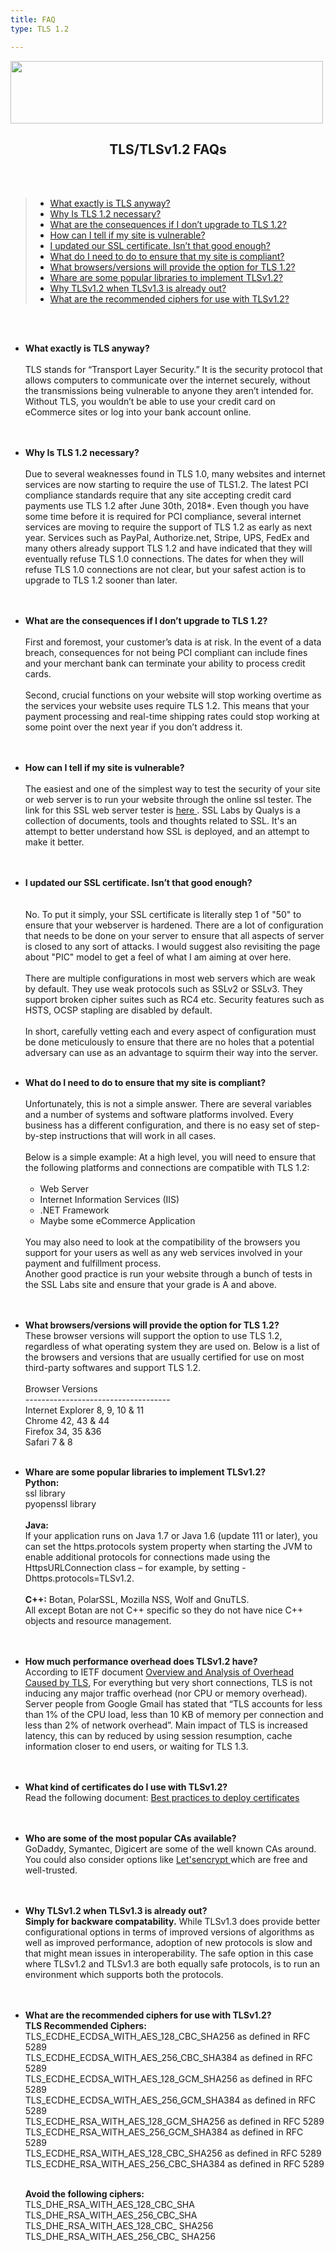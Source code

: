 ```yaml
---
title: FAQ
type: TLS 1.2

---
```

<p>
  <img src="/dev//static_files/faqs.jpg" style="width:500px;height:100px;" class="center" />
  <center><h2>TLS/TLSv1.2 FAQs</h2></center><br /> <br />
  <blockquote>
	<ul>
	<a href="#whattls?"><li>What exactly is TLS anyway?</li></a>
	<a href="#istlsrequired?"><li>Why Is TLS 1.2 necessary?</li></a>
	<a href="#consequencesoftls"><li>What are the consequences if I don’t upgrade to TLS 1.2?</li></a>
	<a href="#tlsv1.2vulnerable"><li>How can I tell if my site is vulnerable?</li></a>
	<a href="#updatedsslcert"><li>
	I updated our SSL certificate. Isn’t that good enough?
	</li></a>
      <a href="#complianttlsv1.2"><li>What do I need to do to ensure that my site is compliant?</li></a><a href="#tlsv1.2browser"><li>What browsers/versions will provide the option for TLS 1.2?</li></a>
	<a href="librariestlsv1.2#"><li>Whare are some popular libraries to implement TLSv1.2?</li></a>
	<a href="performancetlsv1.2#"><li>Why TLSv1.2 when TLSv1.3 is already out?</li></a>
	<a href="recommendedciphers#"><li>What are the recommended ciphers for use with TLSv1.2?</li></a>
</ul>
  </blockquote>
  <br /> <br /><ul>
	<p id="whattls?">
            <li><strong>What exactly is TLS anyway?</strong><br /><br />
            TLS stands for “Transport Layer Security.” It is the security protocol that allows computers to communicate over the internet securely, without the transmissions being vulnerable to anyone they aren’t intended for. Without TLS, you wouldn’t be able to use your credit card on eCommerce sites or log into your bank account online.   </li><br /> <br /></p>
	<p id="istlsrequired?">
            <li><strong>Why Is TLS 1.2 necessary? </strong><br /> <br />
            Due to several weaknesses found in TLS 1.0, many websites and internet services are now starting to require the use of TLS1.2.  The latest PCI compliance standards require that any site accepting credit card payments use TLS 1.2 after June 30th, 2018*.  Even though you have some time before it is required for PCI compliance, several internet services are moving to require the support of TLS 1.2 as early as next year.  Services such as PayPal, Authorize.net, Stripe, UPS, FedEx and many others already support TLS 1.2 and have indicated that they will eventually refuse TLS 1.0 connections.  The dates for when they will refuse TLS 1.0 connections are not clear, but your safest action is to upgrade to TLS 1.2 sooner than later.</li><br /> <br /></p>
	<p id="consequencesoftls">
            <li><strong> What are the consequences if I don’t upgrade to TLS 1.2? </strong><br /><br />
            First and foremost, your customer’s data is at risk.  In the event of a data breach, consequences for not being PCI compliant can include fines and your merchant bank can terminate your ability to process credit cards. <br /> <br />
            Second, crucial functions on your website will stop working overtime as the services your website uses require TLS 1.2.  This means that your payment processing and real-time shipping rates could stop working at some point over the next year if you don’t address it. </li><br /> <br /></p>
	<p id="tlsv1.2vulnerable">
            <li><strong> How can I tell if my site is vulnerable? </strong><br /><br />
            The easiest and one of the simplest way to test the security of your site or web server is to run your website through the online ssl tester. The link for this SSL web server tester is <a href="https://www.ssllabs.com/ssltest/"> here </a>.
            SSL Labs by Qualys is a collection of documents, tools and thoughts related to SSL. It's an attempt to better understand how SSL is deployed, and an attempt to make it better.</li><br /><br /></p>
	<p id="updatedsslcert">
            <li><strong>I updated our SSL certificate. Isn’t that good enough?</li></strong><br /><br />
            No. To put it simply, your SSL certificate  is literally step 1 of "50" to ensure that your webserver is hardened. There are a lot of configuration that needs to be done on your server to ensure that all aspects of server is closed to any sort of attacks. I would suggest also revisiting the page about "PIC" model to get a feel of what I am aiming at over here.<br /><br />
            There are multiple configurations in most web servers which are weak by default. They use weak protocols such as SSLv2 or SSLv3. They support broken cipher suites such as RC4 etc. Security features such as HSTS, OCSP stapling are disabled by default. <br /><br />
            In short, carefully vetting each and every aspect of configuration must be done meticulously to ensure that there are no holes that a potential adversary can use as an advantage to squirm their way into the server.</li><br /><br /></p>
	<p id="complianttlsv1.2">
            <li><strong> What do I need to do to ensure that my site is compliant? </strong><br /> <br />
            Unfortunately, this is not a simple answer. There are several variables and a number of systems and software platforms involved. Every business has a different configuration, and there is no easy set of step-by-step instructions that will work in all cases.<br /><br />
            Below is a simple example:
            At a high level, you will need to ensure that the following platforms and connections are compatible with TLS 1.2: <br /><br />
            <ul>
                <li>Web Server</li>
                <li>Internet Information Services (IIS)</li>
                <li>.NET Framework</li>
                <li> Maybe some eCommerce Application</li>
            </ul>
            <br />
            You may also need to look at the compatibility of the browsers you support for your users as well as any web services involved in your payment and fulfillment process.<br />
            Another good practice is run your website through a bunch of tests in the SSL Labs site and ensure that your grade is A and above.</li><br /><br />
	</p>
	<p id="tlsv1.2browser">
            <li><strong>What browsers/versions will provide the option for TLS 1.2?  </strong><br />
            These browser versions will support the option to use TLS 1.2, regardless of what operating system
            they  are  used  on.    Below  is  a  list  of  the  browsers  and  versions  that  are usually certified  for  use  on most third-party softwares and support TLS 1.2.<br /><br />
            Browser Versions <br />
            ------------------------------------ <br />
            Internet Explorer 8, 9, 10 & 11  <br />
            Chrome 42, 43 & 44 <br />
            Firefox 34, 35 &36 <br />
            Safari 7 & 8 </li><br /></p>
	<p id="librariestlsv1.2">
	<li><strong>Whare are some popular libraries to implement TLSv1.2?</strong><br />
	<strong>Python:</strong><br />
	ssl library <br />
	pyopenssl library <br /><br />
	<strong>Java:</strong><br />
	If your application runs on Java 1.7 or Java 1.6 (update 111 or later), you can set the https.protocols system property when starting the JVM to enable additional protocols for connections made using the HttpsURLConnection class – for example, by setting -Dhttps.protocols=TLSv1.2.<br /><br />
	<strong>C++:</strong>
	Botan, PolarSSL, Mozilla NSS, Wolf and GnuTLS.<br />
	All except Botan are not C++ specific so they do not have nice C++ objects and resource management.</li><br /><br />
	</p>
	<p id="performancetlsv1.2">
	<li><strong>How much performance overhead does TLSv1.2 have?</strong><br >
	According to IETF document <a href="https://tools.ietf.org/id/draft-mattsson-uta-tls-overhead-01.html#rfc.section.4">Overview and Analysis of Overhead Caused by TLS</a>, For everything but very short connections, TLS is not inducing any major traffic overhead (nor CPU or memory overhead). Server people from Google Gmail has stated that “TLS accounts for less than 1% of the CPU load, less than 10 KB of memory per connection and less than 2% of network overhead”. Main impact of TLS is increased latency, this can by reduced by using session resumption, cache information closer to end users, or waiting for TLS 1.3.</li><br /><br />
	</p>
	<p id="certificatestlsv1.2">
	<li><strong>What kind of certificates do I use with TLSv1.2?</strong><br />
	Read the following document: <a href="bp-certificates.html"> Best practices to deploy certificates </a></li><br /><br /></p>
	<p id="popularcatlsv1.2">
	<li><strong>Who are some of the most popular CAs available?</strong><br />
	GoDaddy, Symantec, Digicert are some of the well known CAs around. You could also consider options like <a href="https://letsencrypt.org/">Let'sencrypt </a>which are free and well-trusted.</li><br /><br /></p>

<p id="tlsv1.3vstlsv1.2">
<li><strong>Why TLSv1.2 when TLSv1.3 is already out?</strong><br />
<strong>Simply for backware compatability.</strong> While TLSv1.3 does provide better configurational options in terms of improved versions of algorithms as well as improved performance, adoption of new protocols is slow and that might mean issues in interoperability. The safe option in this case where TLSv1.2 and TLSv1.3 are both equally safe protocols, is to run an environment which supports both the protocols.</li><br /><br /></p>
<p id="recommendedciphers">
	<li><strong>What are the recommended ciphers for use with TLSv1.2?</strong><br />
	<strong>TLS Recommended Ciphers:</strong><br />
	TLS_ECDHE_ECDSA_WITH_AES_128_CBC_SHA256 as defined in RFC 5289 <br />
	TLS_ECDHE_ECDSA_WITH_AES_256_CBC_SHA384 as defined in RFC 5289 <br />
	TLS_ECDHE_ECDSA_WITH_AES_128_GCM_SHA256 as defined in RFC 5289 <br />
	TLS_ECDHE_ECDSA_WITH_AES_256_GCM_SHA384 as defined in RFC 5289 <br />
	TLS_ECDHE_RSA_WITH_AES_128_GCM_SHA256 as defined in RFC 5289 <br />
	TLS_ECDHE_RSA_WITH_AES_256_GCM_SHA384 as defined in RFC 5289 <br />
	TLS_ECDHE_RSA_WITH_AES_128_CBC_SHA256 as defined in RFC 5289 <br />
	TLS_ECDHE_RSA_WITH_AES_256_CBC_SHA384 as defined in RFC 5289 <br /><br />

<strong>Avoid the following ciphers: </strong><br />
	TLS_DHE_RSA_WITH_AES_128_CBC_SHA <br />
	TLS_DHE_RSA_WITH_AES_256_CBC_SHA <br />
	TLS_DHE_RSA_WITH_AES_128_CBC_ SHA256 <br />
	TLS_DHE_RSA_WITH_AES_256_CBC_ SHA256 <br /></li><br /></p>
</p>
